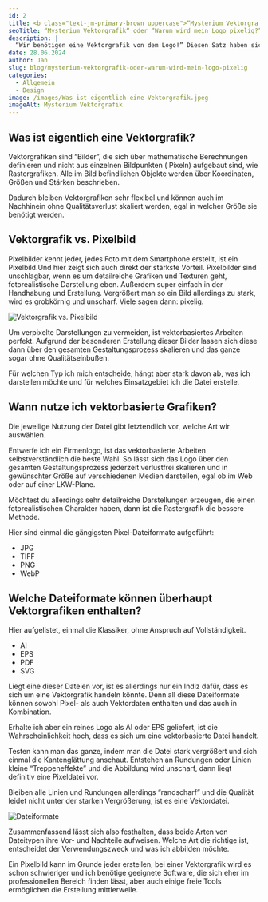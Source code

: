 ```yaml
---
id: 2
title: <b class="text-jm-primary-brown uppercase">“Mysterium Vektorgrafik“</b> oder “Warum wird mein Logo pixelig?”
seoTitle: “Mysterium Vektorgrafik“ oder “Warum wird mein Logo pixelig?”
description: |
  “Wir benötigen eine Vektorgrafik von dem Logo!” Diesen Satz haben sicherlich viele schon einmal gehört, wenn sie mit einem Dienstleister zusammenarbeiten möchten. Aber was ist das eigentlich, eine Vektorgrafik? In diesem Blogartikel geht es darum, was eine Vektorgrafik ist und wofür diese benötigt wird. Eins gleich vorne weg: Es reicht nicht, seine Datei Logo.png in Logo.svg oder Logo.eps umzubenennen - schade, aber nun der Reihe nach.
date: 28.06.2024
author: Jan
slug: blog/mysterium-vektorgrafik-oder-warum-wird-mein-logo-pixelig
categories:
  - Allgemein
  - Design
image: /images/Was-ist-eigentlich-eine-Vektorgrafik.jpeg
imageAlt: Mysterium Vektorgrafik
---
```


## **Was ist eigentlich eine Vektorgrafik?**

Vektorgrafiken sind “Bilder”, die sich über mathematische Berechnungen definieren und nicht aus einzelnen Bildpunkten (
Pixeln) aufgebaut sind, wie Rastergrafiken. Alle im Bild befindlichen Objekte werden über Koordinaten, Größen und
Stärken beschrieben.

Dadurch bleiben Vektorgrafiken sehr flexibel und können auch im Nachhinein ohne Qualitätsverlust skaliert werden, egal
in welcher Größe sie benötigt werden.

## **Vektorgrafik vs. Pixelbild**

Pixelbilder kennt jeder, jedes Foto mit dem Smartphone erstellt, ist ein Pixelbild.Und hier zeigt sich auch direkt der
stärkste Vorteil. Pixelbilder sind unschlagbar, wenn es um detailreiche Grafiken und Texturen geht, fotorealistische
Darstellung eben. Außerdem super einfach in der Handhabung und Erstellung. Vergrößert man so ein Bild allerdings zu
stark, wird es grobkörnig und unscharf. Viele sagen dann: pixelig.

![Vektorgrafik vs. Pixelbild](/images/Vektorgrafik%20vs.%20Pixelbild.jpeg)

Um verpixelte Darstellungen zu vermeiden, ist vektorbasiertes Arbeiten perfekt. Aufgrund der besonderen Erstellung
dieser Bilder lassen sich diese dann über den gesamten Gestaltungsprozess skalieren und das ganze sogar ohne
Qualitätseinbußen.

Für welchen Typ ich mich entscheide, hängt aber stark davon ab, was ich darstellen möchte und für welches Einsatzgebiet
ich die Datei erstelle.

## **Wann nutze ich vektorbasierte Grafiken?**

Die jeweilige Nutzung der Datei gibt letztendlich vor, welche Art wir auswählen.

Entwerfe ich ein Firmenlogo, ist das vektorbasierte Arbeiten selbstverständlich die beste Wahl. So lässt sich das Logo
über den gesamten Gestaltungsprozess jederzeit verlustfrei skalieren und in gewünschter Größe auf verschiedenen Medien
darstellen, egal ob im Web oder auf einer LKW-Plane.

Möchtest du allerdings sehr detailreiche Darstellungen erzeugen, die einen fotorealistischen Charakter haben, dann ist
die Rastergrafik die bessere Methode.

Hier sind einmal die gängigsten Pixel-Dateiformate aufgeführt:

- JPG
- TIFF
- PNG
- WebP

## **Welche Dateiformate können überhaupt Vektorgrafiken enthalten?**

Hier aufgelistet, einmal die Klassiker, ohne Anspruch auf Vollständigkeit.

- AI
- EPS
- PDF
- SVG

Liegt eine dieser Dateien vor, ist es allerdings nur ein Indiz dafür, dass es sich um eine Vektorgrafik handeln könnte.
Denn all diese Dateiformate können sowohl Pixel- als auch Vektordaten enthalten und das auch in Kombination.

Erhalte ich aber ein reines Logo als AI oder EPS geliefert, ist die Wahrscheinlichkeit hoch, dass es sich um eine
vektorbasierte Datei handelt.

Testen kann man das ganze, indem man die Datei stark vergrößert und sich einmal die Kantenglättung anschaut. Entstehen
an Rundungen oder Linien kleine “Treppeneffekte” und die Abbildung wird unscharf, dann liegt definitiv eine Pixeldatei
vor.

Bleiben alle Linien und Rundungen allerdings “randscharf” und die Qualität leidet nicht unter der starken Vergrößerung,
ist es eine Vektordatei.

![Dateiformate](/images/Dateiformate.jpeg)

Zusammenfassend lässt sich also festhalten, dass beide Arten von Dateitypen ihre Vor- und Nachteile aufweisen. Welche
Art die richtige ist, entscheidet der Verwendungszweck und was ich abbilden möchte.

Ein Pixelbild kann im Grunde jeder erstellen, bei einer Vektorgrafik wird es schon schwieriger und ich benötige
geeignete Software, die sich eher im professionellen Bereich finden lässt, aber auch einige freie Tools ermöglichen die
Erstellung mittlerweile.
